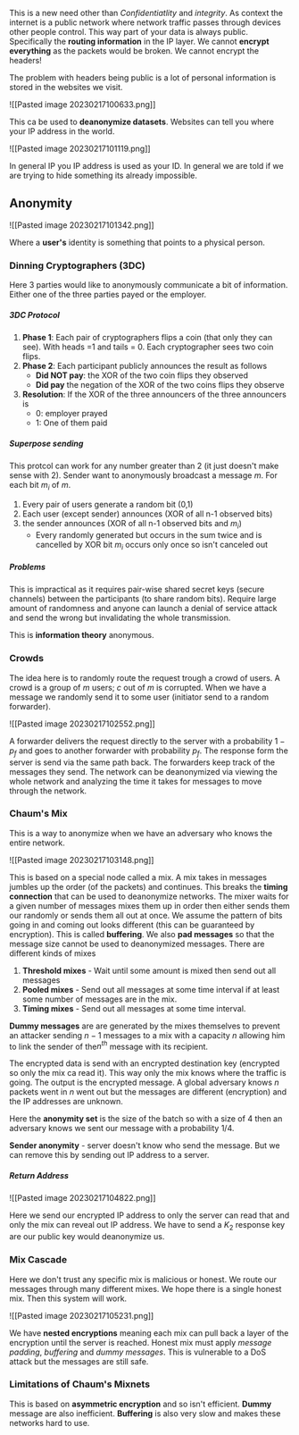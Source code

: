 This is a new need other than *Confidentiatlity* and *integrity*. As context the internet is a public network where network traffic passes through devices other people control. This way part of your data is always public. Specifically the **routing information** in the IP layer. We cannot **encrypt everything** as the packets would be broken. We cannot encrypt the headers! 

The problem with headers being public is a lot of personal information is stored in the websites we visit.

![[Pasted image 20230217100633.png]]

This ca be used to **deanonymize datasets**. Websites can tell you where your IP address in the world.

![[Pasted image 20230217101119.png]]

In general IP you IP address is used as your ID. In general we are told if we are trying to hide something its already impossible.

## Anonymity

![[Pasted image 20230217101342.png]]

Where a **user's** identity is something that points to a physical person.

### Dinning Cryptographers (3DC)
Here 3 parties would like to anonymously communicate a bit of information. Either one of the three parties payed or the employer. 

##### 3DC Protocol
1. **Phase 1**: Each pair of cryptographers flips a coin (that only they can see). With heads =1 and tails = 0. Each cryptographer sees two coin flips.
2. **Phase 2**: Each participant publicly announces the result as follows
	- **Did NOT pay**: the XOR of the two coin flips they observed
	- **Did pay** the negation of the XOR of the two coins flips they observe
3. **Resolution**: If the XOR of the three announcers of the three announcers is
	- 0: employer prayed
	- 1: One of them paid

##### Superpose sending
This protcol can work for any number greater than 2 (it just doesn't make sense with 2). Sender want to anonymously broadcast a message $m$. For each bit $m_i$ of $m$.

1. Every pair of users generate a random bit (0,1)
2. Each user (except sender) announces (XOR of all n-1 observed bits)
3. the sender announces (XOR of all n-1 observed bits and $m_i$)
	- Every randomly generated but occurs in the sum twice and is cancelled by XOR bit $m_i$ occurs only once so isn't canceled out

##### Problems
This is impractical as it requires pair-wise shared secret keys (secure channels) between the participants (to share random bits). Require large amount of randomness and anyone can launch a denial of service attack and send the wrong but invalidating the whole transmission.

This is **information theory** anonymous.

### Crowds
The idea here is to randomly route the request trough a crowd of users. A crowd is a group of $m$ users; $c$ out of $m$ is corrupted. When we have a message we randomly send it to some user (initiator send to a random forwarder). 

![[Pasted image 20230217102552.png]]

A forwarder delivers the request directly to the server with a probability $1-p_f$ and goes to another forwarder with probability $p_f$. The response form the server is send via the same path back. The forwarders keep track of the messages they send. The network can be deanonymized via viewing the whole network and analyzing the time it takes for messages to move through the network.

### Chaum's Mix
This is a way to anonymize when we have an adversary who knows the entire network.

![[Pasted image 20230217103148.png]]

This is based on a special node called a mix. A mix takes in messages jumbles up the order (of the packets) and continues. This breaks the **timing connection** that can be used to deanonymize networks. The mixer waits for a given number of messages mixes them up in order then either sends them our randomly or sends them all out at once. We assume the pattern of bits going in and coming out looks different (this can be guaranteed by encryption). This is called **buffering**. We also **pad messages** so that the message size cannot be used to deanonymized messages. There are different kinds of mixes

1.  **Threshold mixes** - Wait until some amount is mixed then send out all messages
2. **Pooled mixes** - Send out all messages at some time interval if at least some number of messages are in the mix.
3. **Timing mixes** - Send out all messages at some time interval.

**Dummy messages** are are generated by the mixes themselves to prevent an attacker sending $n-1$ messages to a mix with a capacity $n$ allowing him to link the sender of the$n^{th}$ message with its recipient.

The encrypted data is send with an encrypted destination key (encrypted so only the mix ca read it). This way only the mix knows where the traffic is going. The output is the encrypted message. A global adversary knows $n$ packets went in $n$ went out but the messages are different (encryption) and the IP addresses are unknown.

Here the **anonymity set** is the size of the batch so with a size of $4$ then an adversary knows we sent our message with a probability $1/4$.

**Sender anonymity** - server doesn't know who send the message. But we can remove this by sending out IP address to a server.

##### Return Address
![[Pasted image 20230217104822.png]]

Here we send our encrypted IP address to only the server can read that and only the mix can reveal out IP address. We have to send a $K_2$ response key are our public key would deanonymize us.

### Mix Cascade
Here we don't trust any specific mix is malicious or honest. We route our messages through many different mixes. We hope there is a single honest mix. Then this system will work.

![[Pasted image 20230217105231.png]]

We have **nested encryptions** meaning each mix can pull back a layer of the encryption until the server is reached. Honest mix must apply *message padding*, *buffering* and *dummy messages*. This is vulnerable to a DoS attack but the messages are still safe.

### Limitations of Chaum's Mixnets
This is based on **asymmetric encryption** and so isn't efficient. **Dummy** message are also inefficient. **Buffering** is also very slow and makes these networks hard to use.